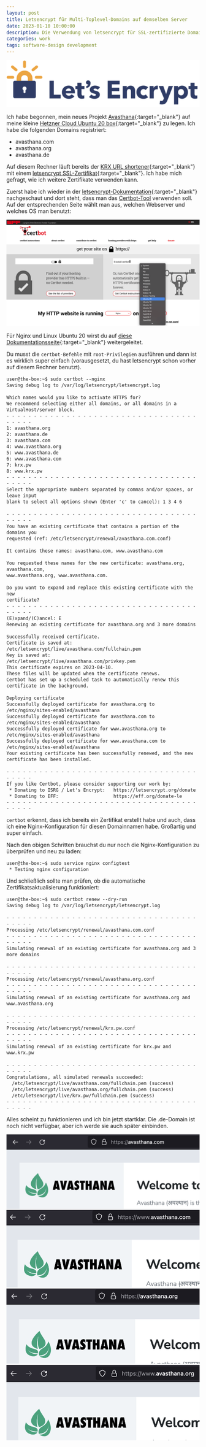 ```yaml
---
layout: post
title: Letsencrypt für Multi-Toplevel-Domains auf demselben Server 
date: 2023-01-10 10:00:00
description: Die Verwendung von letsencrypt für SSL-zertifizierte Domains ist der richtige Weg. Du kannst es auch für mehrere Toplevel-Domains auf demselben Server verwenden.
categories: work
tags: software-design development 
---
```


<img src="/assets/images/letsencrypt.png" />

Ich habe begonnen, mein neues Projekt [Avasthana](https://www.avasthana.org){:target="_blank"} auf meine kleine [Hetzner Cloud Ubuntu 20 box](https://www.hetzner.com/cloud){:target="_blank"} zu legen. Ich habe die folgenden Domains registriert:

* avasthana.com
* avasthana.org
* avasthana.de

Auf diesem Rechner läuft bereits der [KRX URL shortener](https://www.krx.pw/){:target="_blank"} mit einem [letsencrypt SSL-Zertifikat](https://letsencrypt.org/){:target="_blank"}. Ich habe mich gefragt, wie ich weitere Zertifikate verwenden kann. 

Zuerst habe ich wieder in der [letsencrypt-Dokumentation](https://letsencrypt.org/getting-started/){:target="_blank"} nachgeschaut und dort steht, dass man das [Certbot-Tool](https://certbot.eff.org/) verwenden soll. Auf der entsprechenden Seite wählt man aus, welchen Webserver und welches OS man benutzt:

<img src="/assets/images/certbot.png" />

Für Nginx und Linux Ubuntu 20 wirst du auf [diese Dokumentationsseite](https://certbot.eff.org/instructions?ws=nginx&os=ubuntufocal){:target="_blank"} weitergeleitet. 

Du musst die `certbot-Befehle` mit `root-Privilegien` ausführen und dann ist es wirklich super einfach (vorausgesetzt, du hast letsencrypt schon vorher auf diesem Rechner benutzt).

```
user@the-box:~$ sudo certbot --nginx
Saving debug log to /var/log/letsencrypt/letsencrypt.log

Which names would you like to activate HTTPS for?
We recommend selecting either all domains, or all domains in a VirtualHost/server block.
- - - - - - - - - - - - - - - - - - - - - - - - - - - - - - - - - - - - - - - -
1: avasthana.org
2: avasthana.de
3: avasthana.com
4: www.avasthana.org
5: www.avasthana.de
6: www.avasthana.com
7: krx.pw
8: www.krx.pw
- - - - - - - - - - - - - - - - - - - - - - - - - - - - - - - - - - - - - - - -
Select the appropriate numbers separated by commas and/or spaces, or leave input
blank to select all options shown (Enter 'c' to cancel): 1 3 4 6

- - - - - - - - - - - - - - - - - - - - - - - - - - - - - - - - - - - - - - - -
You have an existing certificate that contains a portion of the domains you
requested (ref: /etc/letsencrypt/renewal/avasthana.com.conf)

It contains these names: avasthana.com, www.avasthana.com

You requested these names for the new certificate: avasthana.org, avasthana.com,
www.avasthana.org, www.avasthana.com.

Do you want to expand and replace this existing certificate with the new
certificate?
- - - - - - - - - - - - - - - - - - - - - - - - - - - - - - - - - - - - - - - -
(E)xpand/(C)ancel: E
Renewing an existing certificate for avasthana.org and 3 more domains

Successfully received certificate.
Certificate is saved at: /etc/letsencrypt/live/avasthana.com/fullchain.pem
Key is saved at:         /etc/letsencrypt/live/avasthana.com/privkey.pem
This certificate expires on 2023-04-10.
These files will be updated when the certificate renews.
Certbot has set up a scheduled task to automatically renew this certificate in the background.

Deploying certificate
Successfully deployed certificate for avasthana.org to /etc/nginx/sites-enabled/avasthana
Successfully deployed certificate for avasthana.com to /etc/nginx/sites-enabled/avasthana
Successfully deployed certificate for www.avasthana.org to /etc/nginx/sites-enabled/avasthana
Successfully deployed certificate for www.avasthana.com to /etc/nginx/sites-enabled/avasthana
Your existing certificate has been successfully renewed, and the new certificate has been installed.

- - - - - - - - - - - - - - - - - - - - - - - - - - - - - - - - - - - - - - - -
If you like Certbot, please consider supporting our work by:
 * Donating to ISRG / Let's Encrypt:   https://letsencrypt.org/donate
 * Donating to EFF:                    https://eff.org/donate-le
- - - - - - - - - - - - - - - - - - - - - - - - - - - - - - - - - - - - - - - -
```

`certbot` erkennt, dass ich bereits ein Zertifikat erstellt habe und auch, dass ich eine Nginx-Konfiguration für diesen Domainnamen habe. Großartig und super einfach. 

Nach den obigen Schritten brauchst du nur noch die Nginx-Konfiguration zu überprüfen und neu zu laden:

```
user@the-box:~$ sudo service nginx configtest
 * Testing nginx configuration
```

Und schließlich sollte man prüfen, ob die automatische Zertifikatsaktualisierung funktioniert:

```
user@the-box:~$ sudo certbot renew --dry-run
Saving debug log to /var/log/letsencrypt/letsencrypt.log

- - - - - - - - - - - - - - - - - - - - - - - - - - - - - - - - - - - - - - - -
Processing /etc/letsencrypt/renewal/avasthana.com.conf
- - - - - - - - - - - - - - - - - - - - - - - - - - - - - - - - - - - - - - - -
Simulating renewal of an existing certificate for avasthana.org and 3 more domains

- - - - - - - - - - - - - - - - - - - - - - - - - - - - - - - - - - - - - - - -
Processing /etc/letsencrypt/renewal/avasthana.org.conf
- - - - - - - - - - - - - - - - - - - - - - - - - - - - - - - - - - - - - - - -
Simulating renewal of an existing certificate for avasthana.org and www.avasthana.org

- - - - - - - - - - - - - - - - - - - - - - - - - - - - - - - - - - - - - - - -
Processing /etc/letsencrypt/renewal/krx.pw.conf
- - - - - - - - - - - - - - - - - - - - - - - - - - - - - - - - - - - - - - - -
Simulating renewal of an existing certificate for krx.pw and www.krx.pw

- - - - - - - - - - - - - - - - - - - - - - - - - - - - - - - - - - - - - - - -
Congratulations, all simulated renewals succeeded:
  /etc/letsencrypt/live/avasthana.com/fullchain.pem (success)
  /etc/letsencrypt/live/avasthana.org/fullchain.pem (success)
  /etc/letsencrypt/live/krx.pw/fullchain.pem (success)
- - - - - - - - - - - - - - - - - - - - - - - - - - - - - - - - - - - - - - - -
```

Alles scheint zu funktionieren und ich bin jetzt startklar. Die .de-Domain ist noch nicht verfügbar, aber ich werde sie auch später einbinden.

<img src="/assets/images/avasthana.com.png" />
<img src="/assets/images/www.avasthana.com.png" />
<img src="/assets/images/avasthana.org.png" />
<img src="/assets/images/www.avasthana.org.png" />


